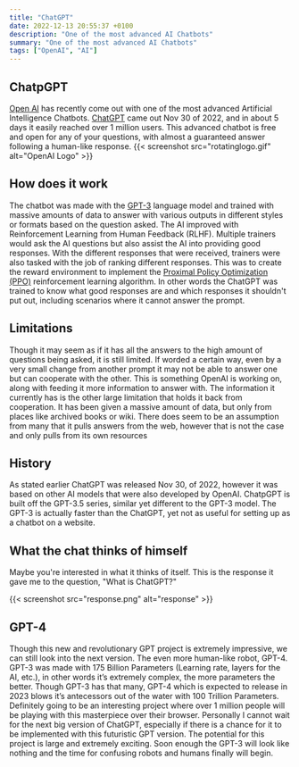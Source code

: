 ```yaml
---
title: "ChatGPT"
date: 2022-12-13 20:55:37 +0100
description: "One of the most advanced AI Chatbots"
summary: "One of the most advanced AI Chatbots"
tags: ["OpenAI", "AI"]
---
```


## ChatpGPT 
[Open AI](https://openai.com/) has recently come out with one of the most advanced Artificial Intelligence Chatbots. [ChatGPT](https://chat.openai.com/) came out Nov 30 of 2022, and in about 5 days it easily reached over 1 million users. This advanced chatbot is free and open for any of your questions, with almost a guaranteed answer following a human-like response.
{{< screenshot src="rotatinglogo.gif" alt="OpenAI Logo" >}}
## How does it work
The chatbot was made with the [GPT-3](https://openai.com/blog/gpt-3-apps/) language model and trained with massive amounts of data to answer with various outputs in different styles or formats based on the question asked. The AI improved with Reinforcement Learning from Human Feedback (RLHF). Multiple trainers would ask the AI questions but also assist the AI into providing good responses. With the different responses that were received, trainers were also tasked with the job of ranking different responses. This was to create the reward environment to implement the [Proximal Policy Optimization (PPO)](https://openai.com/blog/openai-baselines-ppo/#ppo) reinforcement learning algorithm. In other words the ChatGPT was trained to know what good responses are and which responses it shouldn't put out, including scenarios where it cannot answer the prompt.

## Limitations
Though it may seem as if it has all the answers to the high amount of questions being asked, it is still limited. If worded a certain way, even by a very small change from another prompt it may not be able to answer one but can cooperate with the other. This is something OpenAI is working on, along with feeding it more information to answer with. The information it currently has is the other large limitation that holds it back from cooperation. It has been given a massive amount of data, but only from places like archived books or wiki. There does seem to be an assumption from many that it pulls answers from the web, however that is not the case and only pulls from its own resources

## History
As stated earlier ChatGPT was released Nov 30, of 2022, however it was based on other AI models that were also developed by OpenAI. ChatpGPT is built off the GPT-3.5 series, similar yet different to the GPT-3 model. The GPT-3 is actually faster than the ChatGPT, yet not as useful for setting up as a chatbot on a website.

## What the chat thinks of himself
Maybe you're interested in what it thinks of itself. This is the response it gave me to the question, "What is ChatGPT?"

{{< screenshot src="response.png" alt="response" >}}

## GPT-4
Though this new and revolutionary GPT project is extremely impressive, we can still look into the next version. The even more human-like robot, GPT-4. GPT-3 was made with 175 Billion Parameters (Learning rate, layers for the AI, etc.), in other words it’s extremely complex, the more parameters the better. Though GPT-3 has that many, GPT-4 which is expected to release in 2023 blows it’s antecessors out of the water with 100 Trillion Parameters. Definitely going to be an interesting project where over 1 million people will be playing with this masterpiece over their browser. Personally I cannot wait for the next big version of ChatGPT, especially if there is a chance for it to be implemented with this futuristic GPT version. The potential for this project is large and extremely exciting. Soon enough the GPT-3 will look like nothing and the time for confusing robots and humans finally will begin.






